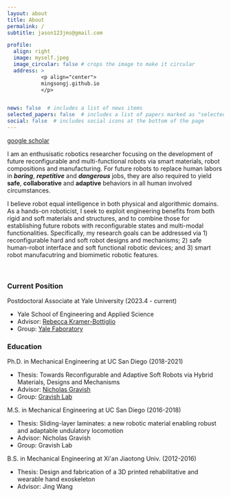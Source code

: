 ```yaml
---
layout: about
title: About
permalink: /
subtitle: jason123jms@gmail.com

profile:
  align: right
  image: myself.jpeg
  image_circular: false # crops the image to make it circular
  address: >
           <p align="center">
           mingsongj.github.io
           </p>


news: false  # includes a list of news items
selected_papers: false  # includes a list of papers marked as "selected={true}"
social: false  # includes social icons at the bottom of the page
---
```



[google scholar](https://scholar.google.com/citations?user=HN7FTlYAAAAJ&hl=en)

I am an enthusisatic robotics researcher focusing on the development of future reconfigurable and multi-functional robots via smart materials, robot compositions and manufacturing. For future robots to replace human labors in **_boring_**, **_repetitive_** and **_dangerous_** jobs, they are also required to yield **safe**, **collaborative** and **adaptive** behaviors in all human involved circumstances. 

I believe robot equal intelligence in both physical and algorithmic domains. As a hands-on roboticist, I seek to exploit engineering benefits from both rigid and soft materials and structures, and to combine those for establishing future robots with reconfigurable states and multi-modal functionalities. Specifically, my research goals can be addressed via 1) reconfigurable hard and soft robot designs and mechanisms; 2) safe human-robot interface and soft functional robotic devices; and 3) smart robot manufacutring and biomimetic robotic features. 

<br/>

### Current Position

Postdoctoral Associate at Yale University (2023.4 - current)
- Yale School of Engineering and Applied Science
- Advisor: [Rebecca Kramer-Bottiglio](https://seas.yale.edu/faculty-research/faculty-directory/rebecca-kramer-bottiglio)
- Group: [Yale Faboratory](https://www.eng.yale.edu/faboratory/)

### Education

Ph.D. in Mechanical Engineering at UC San Diego (2018-2021)
- Thesis: Towards Reconfigurable and Adaptive Soft Robots via Hybrid Materials, Designs and Mechanisms
- Advisor: [Nicholas Gravish](http://web.eng.ucsd.edu/~ngravish/)
- Group: [Gravish Lab](http://gravishlab.ucsd.edu/)

M.S. in Mechanical Engineering at UC San Diego (2016-2018)
- Thesis: Sliding-layer laminates: a new robotic material enabling robust and adaptable undulatory locomotion
- Advisor: Nicholas Gravish
- Group: Gravish Lab

B.S. in Mechanical Engineering at Xi'an Jiaotong Univ. (2012-2016)
- Thesis: Design and fabrication of a 3D printed rehabilitative and wearable hand exoskeleton 
- Advisor: Jing Wang
